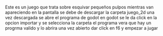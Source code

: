 Este es un juego que trata sobre esquivar pequeños pulpos mientras van apareciendo en la pantalla
se debe de descargar la carpeta juego_2d
una vez descargada se abre el programa de godot
en godot se le da click en la opcion importar y se selecciona la carpeta
el programa vera que hay un progrma valido y lo abrira
una vez abierto dar click en f6 y empezar a jugar
